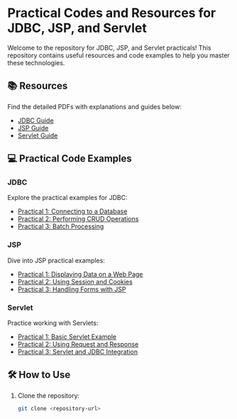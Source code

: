 # Practical Codes and Resources for JDBC, JSP, and Servlet

Welcome to the repository for JDBC, JSP, and Servlet practicals! This repository contains useful resources and code examples to help you master these technologies.

## 📚 Resources

Find the detailed PDFs with explanations and guides below:

- [JDBC Guide](link-to-jdbc-pdf)
- [JSP Guide](link-to-jsp-pdf)
- [Servlet Guide](link-to-servlet-pdf)

## 💻 Practical Code Examples

### JDBC
Explore the practical examples for JDBC:
- [Practical 1: Connecting to a Database](link-to-code-1)
- [Practical 2: Performing CRUD Operations](link-to-code-2)
- [Practical 3: Batch Processing](link-to-code-3)

### JSP
Dive into JSP practical examples:
- [Practical 1: Displaying Data on a Web Page](link-to-code-4)
- [Practical 2: Using Session and Cookies](link-to-code-5)
- [Practical 3: Handling Forms with JSP](link-to-code-6)

### Servlet
Practice working with Servlets:
- [Practical 1: Basic Servlet Example](link-to-code-7)
- [Practical 2: Using Request and Response](link-to-code-8)
- [Practical 3: Servlet and JDBC Integration](link-to-code-9)

## 🛠️ How to Use

1. Clone the repository:
   ```bash
   git clone <repository-url>
